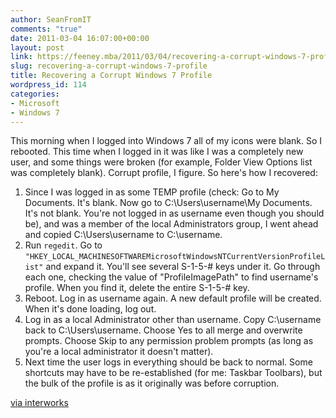 ```yaml
---
author: SeanFromIT
comments: "true"
date: 2011-03-04 16:07:00+00:00
layout: post
link: https://feeney.mba/2011/03/04/recovering-a-corrupt-windows-7-profile/
slug: recovering-a-corrupt-windows-7-profile
title: Recovering a Corrupt Windows 7 Profile
wordpress_id: 114
categories:
- Microsoft
- Windows 7
---
```


This morning when I logged into Windows 7 all of my icons were blank. So I rebooted. This time when I logged in it was like I was a completely new user, and some things were broken (for example, Folder View Options list was completely blank). Corrupt profile, I figure. So here's how I recovered:  

  1. Since I was logged in as some TEMP profile (check: Go to My Documents. It's blank. Now go to C:\Users\username\My Documents. It's not blank. You're not logged in as username even though you should be), and was a member of the local Administrators group, I went ahead and copied C:\Users\username to C:\username.
  2. Run `regedit`. Go to `"HKEY_LOCAL_MACHINESOFTWAREMicrosoftWindowsNTCurrentVersionProfileList"` and expand it. You'll see several S-1-5-# keys under it. Go through each one, checking the value of "ProfileImagePath" to find username's profile. When you find it, delete the entire S-1-5-# key.
  3. Reboot. Log in as username again. A new default profile will be created. When it's done loading, log out.
  4. Log in as a local Administrator other than username. Copy C:\username back to C:\Users\username. Choose Yes to all merge and overwrite prompts. Choose Skip to any permission problem prompts (as long as you're a local administrator it doesn't matter).
  5. Next time the user logs in everything should be back to normal. Some shortcuts may have to be re-established (for me: Taskbar Toolbars), but the bulk of the profile is as it originally was before corruption.

[via interworks](http://www.interworks.com/blogs/dsmith/2010/06/07/recovering-corrupt-windows-7-profile)
